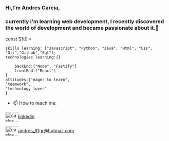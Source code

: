 ### Hi,I'm Andres Garcia, 

### currently i'm learning web development, I recently discovered the world of development and became passionate about it.👋




const S1t0 =

    skills learning: ["Javascript", "Python", "Java", "Html", "Css", "Git","Github","Sql"];
    technologies learning:{}

        backEnd:["Node", "Fastify"]
        frontEnd:["React"]
    }
    attitudes:{"eager to learn", 
    "teamwork",
    "technology lover"
    }



- 📫 How to reach me: 


<a href="www.linkedin.com/in/andrés-garcía-sánchez-aa12b3228
/" target="blank"><img align="center" src="https://cdn.jsdelivr.net/npm/simple-icons@3.0.1/icons/linkedin.svg" alt="carlos salvador díaz" height="30" width="40" />linkedin</a>

<a href="andres_91gr@hotmail.com " target="blank"><img align="center" src="https://cdn.jsdelivr.net/npm/simple-icons@3.0.1/icons/gmail.svg" alt="carlos salvador díaz" height="30" width="40" />andres_91gr@hotmail.com</a>


